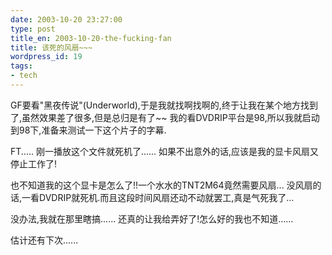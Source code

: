 ```yaml
---
date: 2003-10-20 23:27:00
type: post
title_en: 2003-10-20-the-fucking-fan
title: 该死的风扇~~~
wordpress_id: 19
tags:
- tech
---
```


GF要看"黑夜传说"(Underworld),于是我就找啊找啊的,终于让我在某个地方找到了,虽然效果差了很多,但是总归是有了~~ 我的看DVDRIP平台是98,所以我就启动到98下,准备来测试一下这个片子的字幕.

FT..... 刚一播放这个文件就死机了...... 如果不出意外的话,应该是我的显卡风扇又停止工作了!

也不知道我的这个显卡是怎么了!!一个水水的TNT2M64竟然需要风扇... 没风扇的话,一看DVDRIP就死机.而且这段时间风扇还动不动就罢工,真是气死我了...

没办法,我就在那里瞎搞...... 还真的让我给弄好了!怎么好的我也不知道......

估计还有下次......
